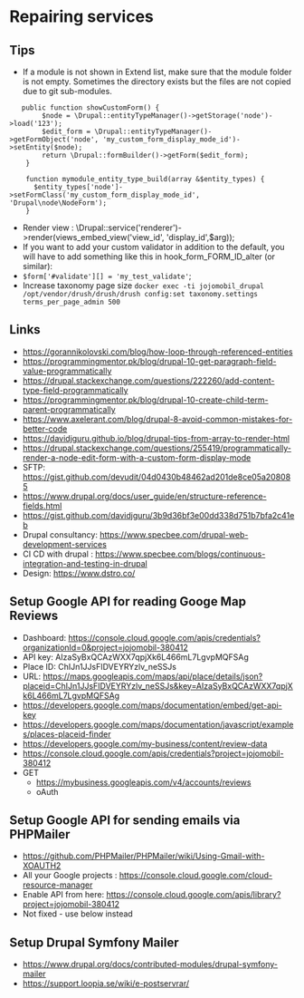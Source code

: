 # Repairing services

## Tips

- If a module is not shown in Extend list, make sure that the module folder is not empty. Sometimes the directory exists but the files are not copied due to git sub-modules.

```
   public function showCustomForm() {
        $node = \Drupal::entityTypeManager()->getStorage('node')->load('123');
        $edit_form = \Drupal::entityTypeManager()->getFormObject('node', 'my_custom_form_display_mode_id')->setEntity($node);
        return \Drupal::formBuilder()->getForm($edit_form);
    }

    function mymodule_entity_type_build(array &$entity_types) {
      $entity_types['node']->setFormClass('my_custom_form_display_mode_id', 'Drupal\node\NodeForm');
    }
```

- Render view : \Drupal::service('renderer')->render(views_embed_view('view_id', 'display_id',\$arg));
- If you want to add your custom validator in addition to the default, you will have to add something like this in hook_form_FORM_ID_alter (or similar):
- `$form['#validate'][] = 'my_test_validate'`;
- Increase taxonomy page size `docker exec -ti jojomobil_drupal /opt/vendor/drush/drush/drush config:set taxonomy.settings terms_per_page_admin 500`

## Links

- https://gorannikolovski.com/blog/how-loop-through-referenced-entities
- https://programmingmentor.pk/blog/drupal-10-get-paragraph-field-value-programmatically
- https://drupal.stackexchange.com/questions/222260/add-content-type-field-programmatically
- https://programmingmentor.pk/blog/drupal-10-create-child-term-parent-programmatically
- https://www.axelerant.com/blog/drupal-8-avoid-common-mistakes-for-better-code
- https://davidjguru.github.io/blog/drupal-tips-from-array-to-render-html
- https://drupal.stackexchange.com/questions/255419/programmatically-render-a-node-edit-form-with-a-custom-form-display-mode
- SFTP: https://gist.github.com/devudit/04d0430b48462ad201de8ce05a208085
- https://www.drupal.org/docs/user_guide/en/structure-reference-fields.html
- https://gist.github.com/davidjguru/3b9d36bf3e00dd338d751b7bfa2c41eb
- Drupal consultancy: https://www.specbee.com/drupal-web-development-services
- CI CD with drupal : https://www.specbee.com/blogs/continuous-integration-and-testing-in-drupal
- Design: https://www.dstro.co/

## Setup Google API for reading Googe Map Reviews

- Dashboard: https://console.cloud.google.com/apis/credentials?organizationId=0&project=jojomobil-380412
- API key: AIzaSyBxQCAzWXX7qpjXk6L466mL7LgvpMQFSAg
- Place ID: ChIJn1JJsFIDVEYRYzlv_neSSJs
- URL: https://maps.googleapis.com/maps/api/place/details/json?placeid=ChIJn1JJsFIDVEYRYzlv_neSSJs&key=AIzaSyBxQCAzWXX7qpjXk6L466mL7LgvpMQFSAg
- https://developers.google.com/maps/documentation/embed/get-api-key
- https://developers.google.com/maps/documentation/javascript/examples/places-placeid-finder
- https://developers.google.com/my-business/content/review-data
- https://console.cloud.google.com/apis/credentials?project=jojomobil-380412
- GET
  - https://mybusiness.googleapis.com/v4/accounts/reviews
  - oAuth



## Setup Google API for sending emails via PHPMailer

- https://github.com/PHPMailer/PHPMailer/wiki/Using-Gmail-with-XOAUTH2
- All your Google projects : https://console.cloud.google.com/cloud-resource-manager
- Enable API from here: https://console.cloud.google.com/apis/library?project=jojomobil-380412
- Not fixed - use below instead

## Setup Drupal Symfony Mailer

- https://www.drupal.org/docs/contributed-modules/drupal-symfony-mailer
- https://support.loopia.se/wiki/e-postservrar/


